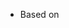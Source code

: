 * Based on 

  [iTransformer]: https://github.com/thuml/iTransformer

  [TimeXer]: https://arxiv.org/abs/2402.19072



